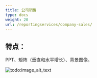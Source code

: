 ```yaml
---
title: 公司销售
type: docs
weight: 20
url: /reportingservices/company-sales/
---
```


## **特点：**
PPT、矩阵（垂直和水平增长）、背景图像。

![todo:image_alt_text](company-sales_1.png)